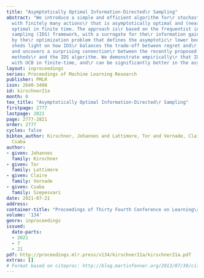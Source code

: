```yaml
---
title: "Asymptotically Optimal Information-Directed\r Sampling"
abstract: "We introduce a simple and efficient algorithm for\r stochastic linear bandits
  with finitely many actions\r that is asymptotically optimal and (nearly)\r worst-case
  optimal in finite time. The approach is\r based on the frequentist information-directed\r
  sampling (IDS) framework, with a surrogate for the\r information gain that is informed
  by the\r optimization problem that defines the asymptotic\r lower bound. Our analysis
  sheds light on how IDS\r balances the trade-off between regret and\r information
  and uncovers a surprising connection\r between the recently proposed primal-dual
  methods\r and the IDS algorithm. We demonstrate empirically\r that IDS is competitive
  with UCB in finite-time, and\r can be significantly better in the asymptotic\r regime."
layout: inproceedings
series: Proceedings of Machine Learning Research
publisher: PMLR
issn: 2640-3498
id: kirschner21a
month: 0
tex_title: "Asymptotically Optimal Information-Directed\r Sampling"
firstpage: 2777
lastpage: 2821
page: 2777-2821
order: 2777
cycles: false
bibtex_author: Kirschner, Johannes and Lattimore, Tor and Vernade, Claire and Szepesvari,
  Csaba
author:
- given: Johannes
  family: Kirschner
- given: Tor
  family: Lattimore
- given: Claire
  family: Vernade
- given: Csaba
  family: Szepesvari
date: 2021-07-21
address:
container-title: "Proceedings of Thirty Fourth Conference on Learning\r Theory"
volume: '134'
genre: inproceedings
issued:
  date-parts:
  - 2021
  - 7
  - 21
pdf: http://proceedings.mlr.press/v134/kirschner21a/kirschner21a.pdf
extras: []
# Format based on citeproc: http://blog.martinfenner.org/2013/07/30/citeproc-yaml-for-bibliographies/
---
```

